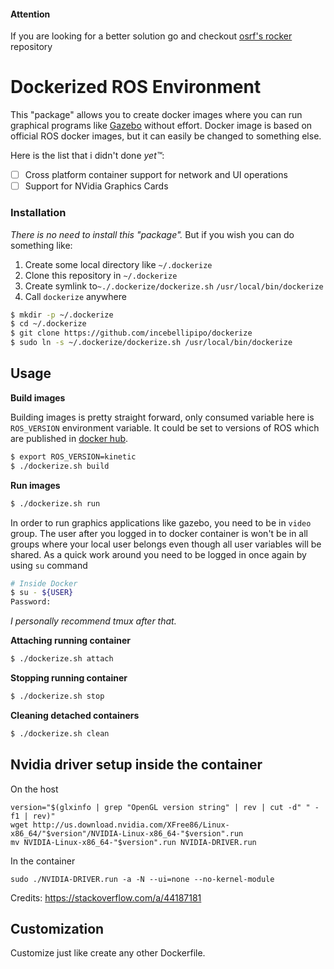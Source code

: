 #### Attention
If you are looking for a better solution go and checkout [osrf's rocker](https://github.com/osrf/rocker) repository

# Dockerized ROS Environment

This "package" allows you to create docker images where you can run graphical  programs like [Gazebo](http://gazebosim.org/) without effort. Docker image is based on official ROS docker images, but it can easily be changed to something else. 

Here is the list that i didn't done _yet™_:
 - [ ] Cross platform container support for network and UI operations
 - [ ] Support for NVidia Graphics Cards

### Installation

_There is no need to install this "package"._ But if you wish you can do something like:

1. Create some local directory like `~/.dockerize`
2. Clone this repository in `~/.dockerize`
3. Create symlink to`~./.dockerize/dockerize.sh` `/usr/local/bin/dockerize`
4. Call `dockerize` anywhere

```bash
$ mkdir -p ~/.dockerize
$ cd ~/.dockerize
$ git clone https://github.com/incebellipipo/dockerize
$ sudo ln -s ~/.dockerize/dockerize.sh /usr/local/bin/dockerize
```



## Usage

**Build images**

Building images is pretty straight forward, only consumed variable here is `ROS_VERSION` environment variable. It could be set to versions of ROS which are published in [docker hub](https://hub.docker.com/_/ros).

```bash
$ export ROS_VERSION=kinetic
$ ./dockerize.sh build
```

**Run images**

```bash
$ ./dockerize.sh run
```

In order to run graphics applications like gazebo, you need to be in `video` group.  The user after you logged in to docker container is won't be in all groups where your local user belongs even though all user variables will be shared. As a quick work around you need to be logged in once again by using `su` command

```bash
# Inside Docker
$ su - ${USER}
Password:
```
_I personally recommend tmux after that._

**Attaching running container**

```bash
$ ./dockerize.sh attach
```

**Stopping running container**

```bash
$ ./dockerize.sh stop
```

**Cleaning detached containers**

```bash
$ ./dockerize.sh clean
```

## Nvidia driver setup inside the container

On the host
```#!/bin/bash
version="$(glxinfo | grep "OpenGL version string" | rev | cut -d" " -f1 | rev)"
wget http://us.download.nvidia.com/XFree86/Linux-x86_64/"$version"/NVIDIA-Linux-x86_64-"$version".run
mv NVIDIA-Linux-x86_64-"$version".run NVIDIA-DRIVER.run
```
In the container
```
sudo ./NVIDIA-DRIVER.run -a -N --ui=none --no-kernel-module
```

Credits: https://stackoverflow.com/a/44187181
## Customization

Customize just like create any other Dockerfile.

